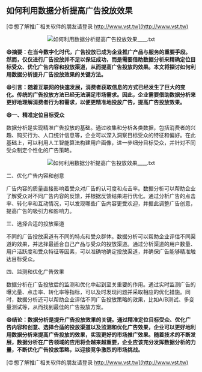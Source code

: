 ## **如何利用数据分析提高广告投放效果**

[😍想了解推广相关软件的朋友请登录 http://www.vst.tw](http://www.vst.tw)

 <center><img src="https://vst.tw/MP4/tuiguang/png/8.png" alt="如何利用数据分析提高广告投放效果____.txt"></center>

**😄摘要：在当今数字化时代，广告投放已成为企业推广产品与服务的重要手段。然而，仅仅进行广告投放并不足以保证成功，而是需要借助数据分析来精确定位目标受众、优化广告内容和投放渠道，从而提高广告投放的效果。本文将探讨如何利用数据分析提升广告投放效果的关键方法。**

**😄引言：随着互联网的快速发展，消费者获取信息的方式已经发生了巨大的变化。传统的广告投放方法已经无法满足市场需求。因此，企业需要借助数据分析来更好地理解消费者行为和需求，以便更精准地投放广告，提高广告投放效果。**

**😄一、精准定位目标受众**

数据分析是实现精准广告投放的基础。通过收集和分析各类数据，包括消费者的兴趣、购买行为、人口统计信息等，企业可以深入洞察目标受众的特征和偏好。在此基础上，可以利用人工智能算法构建用户画像，进一步细分目标受众，并针对不同受众制定个性化的广告策略。

 <center><img src="https://vst.tw/MP4/tuiguang/png/3.png" alt="如何利用数据分析提高广告投放效果____.txt"></center>

二、优化广告内容和创意

广告内容的质量直接影响着受众对广告的认可度和点击率。数据分析可以帮助企业了解受众对不同广告内容的反馈，并根据反馈结果进行优化。通过分析广告的点击率、转化率和互动情况，可以发现哪些广告内容更受欢迎，并据此调整广告创意，提高广告的吸引力和影响力。

三、选择合适的投放渠道

不同的广告投放渠道有不同的特点和受众群体。数据分析可以帮助企业评估不同渠道的效果，并选择最适合自己产品与受众的投放渠道。通过分析渠道的用户数量、用户活跃度和受众特征等因素，可以准确地确定投放渠道，并确保广告能够精准触达目标受众。

四、监测和优化广告效果

数据分析在广告投放后的监测和优化中起到至关重要的作用。通过实时监测广告的曝光量、点击率、转化率等指标，可以及时发现问题并采取相应的优化措施。同时，数据分析还可以帮助企业评估不同广告投放策略的效果，比如A/B测试、多变量测试等，从而找到最佳的广告投放方案。

**😄结论：数据分析是提升广告投放效果的关键。通过精准定位目标受众、优化广告内容和创意、选择合适的投放渠道以及监测和优化广告效果，企业可以更好地利用数据分析来提高广告投放的效果，实现更好的市场推广效果。随着技术的不断发展，数据分析在广告领域的应用将会越来越重要，企业应该充分发挥数据分析的力量，不断优化广告投放策略，以迎接竞争激烈的市场挑战。**

[😍想了解推广相关软件的朋友请登录 http://www.vst.tw](http://www.vst.tw)



